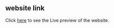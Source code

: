 ## website link
Click [here](https://crownclothapp.herokuapp.com/) to see the Live preview of the website.
